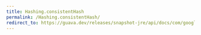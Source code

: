 ```yaml
---
title: Hashing.consistentHash
permalink: /Hashing.consistentHash/
redirect_to: https://guava.dev/releases/snapshot-jre/api/docs/com/google/common/hash/Hashing.html#consistentHash-long-int-
---
```

